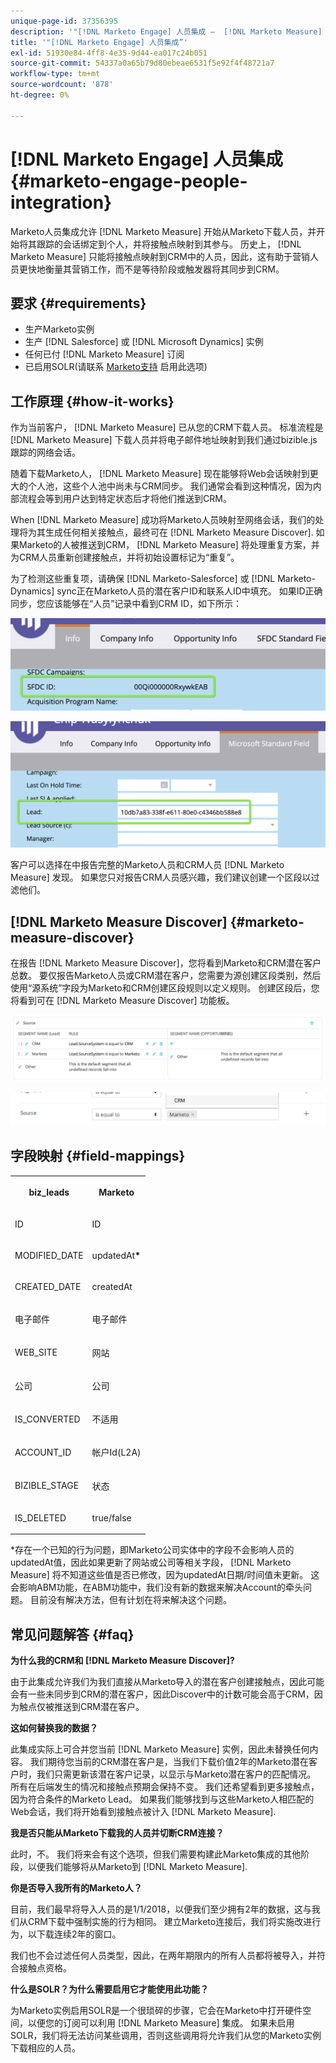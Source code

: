 ```yaml
---
unique-page-id: 37356395
description: '"[!DNL Marketo Engage] 人员集成 —  [!DNL Marketo Measure]  — 产品文档”'
title: '"[!DNL Marketo Engage] 人员集成”'
exl-id: 51930e84-4ff8-4e35-9d44-ea017c24b051
source-git-commit: 54337a0a65b79d80ebeae6531f5e92f4f48721a7
workflow-type: tm+mt
source-wordcount: '878'
ht-degree: 0%

---
```


# [!DNL Marketo Engage] 人员集成 {#marketo-engage-people-integration}

Marketo人员集成允许 [!DNL Marketo Measure] 开始从Marketo下载人员，并开始将其跟踪的会话绑定到个人，并将接触点映射到其参与。 历史上， [!DNL Marketo Measure] 只能将接触点映射到CRM中的人员，因此，这有助于营销人员更快地衡量其营销工作，而不是等待阶段或触发器将其同步到CRM。

## 要求 {#requirements}

* 生产Marketo实例
* 生产 [!DNL Salesforce] 或 [!DNL Microsoft Dynamics] 实例
* 任何已付 [!DNL Marketo Measure] 订阅
* 已启用SOLR(请联系 [Marketo支持](https://nation.marketo.com/t5/Support/ct-p/Support) 启用此选项)

## 工作原理 {#how-it-works}

作为当前客户， [!DNL Marketo Measure] 已从您的CRM下载人员。 标准流程是 [!DNL Marketo Measure] 下载人员并将电子邮件地址映射到我们通过bizible.js跟踪的网络会话。

随着下载Marketo人， [!DNL Marketo Measure] 现在能够将Web会话映射到更大的个人池，这些个人池中尚未与CRM同步。 我们通常会看到这种情况，因为内部流程会等到用户达到特定状态后才将他们推送到CRM。

When [!DNL Marketo Measure] 成功将Marketo人员映射至网络会话，我们的处理将为其生成任何相关接触点，最终可在 [!DNL Marketo Measure Discover]. 如果Marketo的人被推送到CRM， [!DNL Marketo Measure] 将处理重复方案，并为CRM人员重新创建接触点，并将初始设置标记为“重复”。

为了检测这些重复项，请确保 [!DNL Marketo-Salesforce] 或 [!DNL Marketo-Dynamics] sync正在Marketo人员的潜在客户ID和联系人ID中填充。 如果ID正确同步，您应该能够在“人员”记录中看到CRM ID，如下所示：

![](assets/5a.png)

![](assets/5b.png)

客户可以选择在中报告完整的Marketo人员和CRM人员 [!DNL Marketo Measure] 发现。 如果您只对报告CRM人员感兴趣，我们建议创建一个区段以过滤他们。

## [!DNL Marketo Measure Discover] {#marketo-measure-discover}

在报告 [!DNL Marketo Measure Discover]，您将看到Marketo和CRM潜在客户总数。 要仅报告Marketo人员或CRM潜在客户，您需要为源创建区段类别，然后使用“源系统”字段为Marketo和CRM创建区段规则以定义规则。 创建区段后，您将看到可在 [!DNL Marketo Measure Discover] 功能板。

![](assets/bizible-discover-1.png)

![](assets/bizible-discover-2.png)

## 字段映射 {#field-mappings}

<table> 
 <colgroup> 
  <col> 
  <col> 
 </colgroup> 
 <tbody> 
  <tr> 
   <th><p><strong>biz_leads</strong></p></th> 
   <th><p><strong>Marketo</strong></p></th> 
  </tr> 
  <tr> 
   <td><p>ID</p></td> 
   <td><p>ID</p></td> 
  </tr> 
  <tr> 
   <td><p>MODIFIED_DATE</p></td> 
   <td><p>updatedAt<strong>*</strong></p></td> 
  </tr> 
  <tr> 
   <td><p>CREATED_DATE</p></td> 
   <td><p>createdAt</p></td> 
  </tr> 
  <tr> 
   <td><p>电子邮件</p></td> 
   <td><p>电子邮件</p></td> 
  </tr> 
  <tr> 
   <td><p>WEB_SITE</p></td> 
   <td><p>网站</p></td> 
  </tr> 
  <tr> 
   <td><p>公司</p></td> 
   <td><p>公司</p></td> 
  </tr> 
  <tr> 
   <td><p>IS_CONVERTED</p></td> 
   <td><p>不适用</p></td> 
  </tr> 
  <tr> 
   <td><p>ACCOUNT_ID</p></td> 
   <td><p>帐户Id(L2A)</p></td> 
  </tr> 
  <tr> 
   <td><p>BIZIBLE_STAGE</p></td> 
   <td><p>状态</p></td> 
  </tr> 
  <tr> 
   <td><p>IS_DELETED</p></td> 
   <td><p>true/false</p></td> 
  </tr> 
 </tbody> 
</table>

*存在一个已知的行为问题，即Marketo公司实体中的字段不会影响人员的updatedAt值，因此如果更新了网站或公司等相关字段， [!DNL Marketo Measure] 将不知道这些值是否已修改，因为updatedAt日期/时间值未更新。 这会影响ABM功能，在ABM功能中，我们没有新的数据来解决Account的牵头问题。 目前没有解决方法，但有计划在将来解决这个问题。

## 常见问题解答 {#faq}

**为什么我的CRM和 [!DNL Marketo Measure Discover]?**

由于此集成允许我们为我们直接从Marketo导入的潜在客户创建接触点，因此可能会有一些未同步到CRM的潜在客户，因此Discover中的计数可能会高于CRM，因为触点仅被推送到CRM潜在客户。

**这如何替换我的数据？**

此集成实际上可合并您当前 [!DNL Marketo Measure] 实例，因此未替换任何内容。 我们期待您当前的CRM潜在客户是，当我们下载价值2年的Marketo潜在客户时，我们只需更新该潜在客户记录，以显示与Marketo潜在客户的匹配情况。 所有在后端发生的情况和接触点预期会保持不变。 我们还希望看到更多接触点，因为符合条件的Marketo Lead。 如果我们能够找到与这些Marketo人相匹配的Web会话，我们将开始看到接触点被计入 [!DNL Marketo Measure].

**我是否只能从Marketo下载我的人员并切断CRM连接？**

此时，不。 我们将来会有这个选项，但我们需要构建此Marketo集成的其他阶段，以便我们能够将从Marketo到 [!DNL Marketo Measure].

**你是否导入我所有的Marketo人？**

目前，我们最早将导入人员的是1/1/2018，以便我们至少拥有2年的数据，这与我们从CRM下载中强制实施的行为相同。 建立Marketo连接后，我们将实施改进行为，以下载连续2年的窗口。

我们也不会过滤任何人员类型，因此，在两年期限内的所有人员都将被导入，并符合接触点资格。

**什么是SOLR？为什么需要启用它才能使用此功能？**

为Marketo实例启用SOLR是一个很琐碎的步骤，它会在Marketo中打开硬件空间，以便您的订阅可以利用 [!DNL Marketo Measure] 集成。 如果未启用SOLR，我们将无法访问某些调用，否则这些调用将允许我们从您的Marketo实例下载相应的人员。
